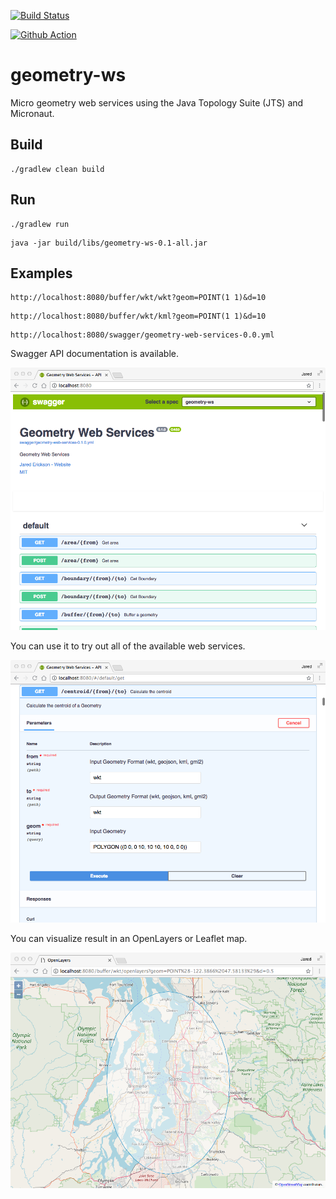 [![Build Status](https://travis-ci.org/jericks/geometry-ws.svg?branch=master)](https://travis-ci.org/jericks/geometry-ws)

[![Github Action](https://github.com/jericks/geometry-ws/workflows/Build/badge.svg)](https://github.com/jericks/geometry-ws/actions)

geometry-ws
===========

Micro geometry web services using the Java Topology Suite (JTS) and Micronaut.

Build
-----

```
./gradlew clean build
```

Run
---

```
./gradlew run
```

```
java -jar build/libs/geometry-ws-0.1-all.jar
```

Examples
--------

```
http://localhost:8080/buffer/wkt/wkt?geom=POINT(1 1)&d=10
```

```
http://localhost:8080/buffer/wkt/kml?geom=POINT(1 1)&d=10
```

```
http://localhost:8080/swagger/geometry-web-services-0.0.yml
```

Swagger API documentation is available.

![Swagger API](docs/images/swagger.png)

You can use it to try out all of the available web services.

![Centroid Web Service](docs/images/centroid.png)

You can visualize result in an OpenLayers or Leaflet map.

![Buffer Web Service](docs/images/buffer.png)
